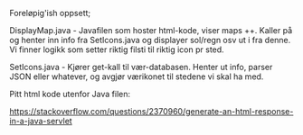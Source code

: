 Foreløpig'ish oppsett;

DisplayMap.java - Javafilen som hoster html-kode, viser maps ++. Kaller på og henter inn info fra SetIcons.java og displayer sol/regn osv ut i fra denne. Vi finner logikk som setter riktig filsti til riktig icon pr sted.

SetIcons.java - Kjører get-kall til vær-databasen. Henter ut info, parser JSON eller whatever, og avgjør værikonet til stedene vi skal ha med.

Pitt html kode utenfor Java filen:

https://stackoverflow.com/questions/2370960/generate-an-html-response-in-a-java-servlet
